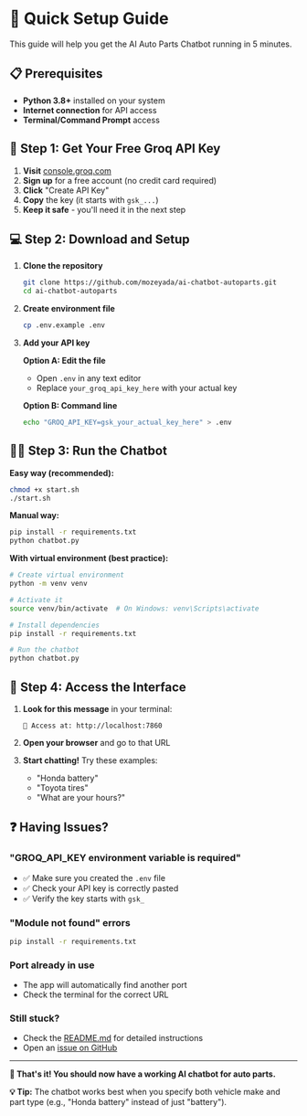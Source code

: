 # 🚀 Quick Setup Guide

This guide will help you get the AI Auto Parts Chatbot running in 5 minutes.

## 📋 Prerequisites

- **Python 3.8+** installed on your system
- **Internet connection** for API access
- **Terminal/Command Prompt** access

## 🔑 Step 1: Get Your Free Groq API Key

1. **Visit** [console.groq.com](https://console.groq.com/keys)
2. **Sign up** for a free account (no credit card required)
3. **Click** "Create API Key"
4. **Copy** the key (it starts with `gsk_...`)
5. **Keep it safe** - you'll need it in the next step

## 💻 Step 2: Download and Setup

1. **Clone the repository**
   ```bash
   git clone https://github.com/mozeyada/ai-chatbot-autoparts.git
   cd ai-chatbot-autoparts
   ```

2. **Create environment file**
   ```bash
   cp .env.example .env
   ```

3. **Add your API key**
   
   **Option A: Edit the file**
   - Open `.env` in any text editor
   - Replace `your_groq_api_key_here` with your actual key
   
   **Option B: Command line**
   ```bash
   echo "GROQ_API_KEY=gsk_your_actual_key_here" > .env
   ```

## 🏃‍♂️ Step 3: Run the Chatbot

**Easy way (recommended):**
```bash
chmod +x start.sh
./start.sh
```

**Manual way:**
```bash
pip install -r requirements.txt
python chatbot.py
```

**With virtual environment (best practice):**
```bash
# Create virtual environment
python -m venv venv

# Activate it
source venv/bin/activate  # On Windows: venv\Scripts\activate

# Install dependencies
pip install -r requirements.txt

# Run the chatbot
python chatbot.py
```

## 🎉 Step 4: Access the Interface

1. **Look for this message** in your terminal:
   ```
   📍 Access at: http://localhost:7860
   ```

2. **Open your browser** and go to that URL

3. **Start chatting!** Try these examples:
   - "Honda battery"
   - "Toyota tires"
   - "What are your hours?"

## ❓ Having Issues?

### "GROQ_API_KEY environment variable is required"
- ✅ Make sure you created the `.env` file
- ✅ Check your API key is correctly pasted
- ✅ Verify the key starts with `gsk_`

### "Module not found" errors
```bash
pip install -r requirements.txt
```

### Port already in use
- The app will automatically find another port
- Check the terminal for the correct URL

### Still stuck?
- Check the [README.md](README.md) for detailed instructions
- Open an [issue on GitHub](https://github.com/mozeyada/ai-chatbot-autoparts/issues)

---

**🎯 That's it! You should now have a working AI chatbot for auto parts.**

**💡 Tip:** The chatbot works best when you specify both vehicle make and part type (e.g., "Honda battery" instead of just "battery").